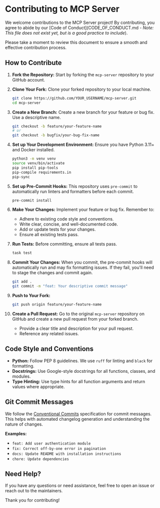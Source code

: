 # Contributing to MCP Server

We welcome contributions to the MCP Server project! By contributing, you agree to abide by our [Code of Conduct](CODE_OF_CONDUCT.md - *Note: This file does not exist yet, but is a good practice to include*).

Please take a moment to review this document to ensure a smooth and effective contribution process.

## How to Contribute

1.  **Fork the Repository:** Start by forking the `mcp-server` repository to your GitHub account.
2.  **Clone Your Fork:** Clone your forked repository to your local machine.
    ```bash
    git clone https://github.com/YOUR_USERNAME/mcp-server.git
    cd mcp-server
    ```
3.  **Create a New Branch:** Create a new branch for your feature or bug fix. Use a descriptive name.
    ```bash
    git checkout -b feature/your-feature-name
    # or
    git checkout -b bugfix/your-bug-fix-name
    ```
4.  **Set up Your Development Environment:**
    Ensure you have Python 3.11+ and Docker installed.
    ```bash
    python3 -m venv venv
    source venv/bin/activate
    pip install pip-tools
    pip-compile requirements.in
    pip-sync
    ```
5.  **Set up Pre-Commit Hooks:**
    This repository uses `pre-commit` to automatically run linters and formatters before each commit.
    ```bash
    pre-commit install
    ```
6.  **Make Your Changes:**
    Implement your feature or bug fix. Remember to:
    *   Adhere to existing code style and conventions.
    *   Write clear, concise, and well-documented code.
    *   Add or update tests for your changes.
    *   Ensure all existing tests pass.

7.  **Run Tests:**
    Before committing, ensure all tests pass.
    ```bash
    task test
    ```
8.  **Commit Your Changes:**
    When you commit, the pre-commit hooks will automatically run and may fix formatting issues. If they fail, you'll need to stage the changes and commit again.
    ```bash
    git add .
    git commit -m "feat: Your descriptive commit message"
    ```
9.  **Push to Your Fork:**
    ```bash
    git push origin feature/your-feature-name
    ```
10. **Create a Pull Request:**
    Go to the original `mcp-server` repository on GitHub and create a new pull request from your forked branch.
    *   Provide a clear title and description for your pull request.
    *   Reference any related issues.

## Code Style and Conventions

*   **Python:** Follow PEP 8 guidelines. We use `ruff` for linting and `black` for formatting.
*   **Docstrings:** Use Google-style docstrings for all functions, classes, and modules.
*   **Type Hinting:** Use type hints for all function arguments and return values where appropriate.

## Git Commit Messages

We follow the [Conventional Commits](https://www.conventionalcommits.org/en/v1.0.0/) specification for commit messages. This helps with automated changelog generation and understanding the nature of changes.

**Examples:**
*   `feat: Add user authentication module`
*   `fix: Correct off-by-one error in pagination`
*   `docs: Update README with installation instructions`
*   `chore: Update dependencies`

## Need Help?

If you have any questions or need assistance, feel free to open an issue or reach out to the maintainers.

Thank you for contributing!